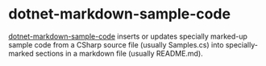 # dotnet-markdown-sample-code

[dotnet-markdown-sample-code](https://github.com/jamesivie/dotnet-markdown-sample-code) inserts or updates specially marked-up sample code from a CSharp source file (usually Samples.cs) into specially-marked sections in a markdown file (usually README.md).

